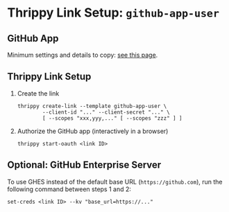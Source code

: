 # Thrippy Link Setup: `github-app-user`

## GitHub App

Minimum settings and details to copy: [see this page](./app-settings.md).

## Thrippy Link Setup

1. Create the link

   ```shell
   thrippy create-link --template github-app-user \
           --client-id "..." --client-secret "..." \
           [ --scopes "xxx,yyy,..." [ --scopes "zzz" ] ]
   ```

2. Authorize the GitHub app (interactively in a browser)

   ```shell
   thrippy start-oauth <link ID>
   ```

## Optional: GitHub Enterprise Server

To use GHES instead of the default base URL (`https://github.com`), run the following command between steps 1 and 2:

```shell
set-creds <link ID> --kv "base_url=https://..."
```
